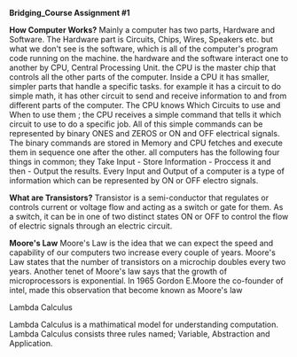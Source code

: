 **Bridging_Course Assignment #1**

**How Computer Works?**
Mainly a computer has two parts, Hardware and Software. The Hardware part is Circuits, Chips, Wires, Speakers etc. but what we don't see is the software, which is all of the computer's program code running on the machine. the hardware and the software interact one to another by CPU, Central Processing Unit. the CPU is the master chip that controls all the other parts of the computer. Inside a CPU it has smaller, simpler parts that handle a specific tasks. for example it has a circuit to do simple math, it has other circuit to send and receive information to and from different parts of the computer. The CPU knows Which Circuits to use and When to use them ; the CPU receives a simple command that tells it which circuit to use to do a specific job. All of this simple commands can be represented by binary ONES and ZEROS or ON and OFF electrical signals. The binary commands are stored in Memory and CPU fetches and execute them in sequence one after the other. all computers has the following four things in common; they Take Input - Store Information - Proccess it and then - Output the results. Every Input and Output of a computer is a type of information which can be represented by ON or OFF electro signals.

**What are Transistors?**
Transistor is a semi-conductor that regulates or controls current or voltage flow and acting as a switch or gate for them. As a switch, it can be in one of two distinct states ON or OFF to control the flow of electric signals through an electric circuit.

**Moore's Law**
Moore's Law is the idea that we can expect the speed and capability of our computers two increase every couple of years. Moore's Law states that the number of transistors on a microchip doubles every two years. Another tenet of Moore's law says that the growth of microprocessors is exponential. In 1965 Gordon E.Moore the co-founder of intel, made this observation that become known as Moore's law

Lambda Calculus

Lambda Calculus is a mathimatical model for understanding computation. Lambda Calculus consists three rules named; Variable, Abstraction and Application.
